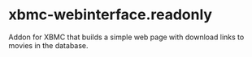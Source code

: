 xbmc-webinterface.readonly
==========================

Addon for XBMC that builds a simple web page with download links to movies in the database.
